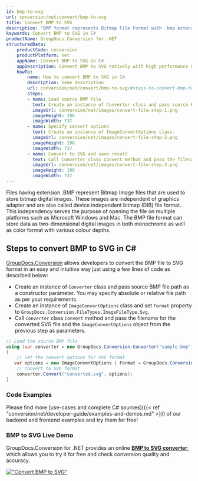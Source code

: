 ```yaml
---
id: bmp-to-svg
url: conversion/net/convert/bmp-to-svg
title: Convert BMP to SVG
description: "BMP format represents Bitmap File Format with .bmp extension. Learn how to convert BMP to SVG file programmatically in C# language using GroupDocs.Conversion for .NET library."
keywords: Convert BMP to SVG in C#
productName: GroupDocs.Conversion for .NET
structuredData:
    productCode: conversion
    productPlatform: net
    appName: Convert BMP to SVG in C#
    appDescription: Convert BMP to SVG natively with high performance using C# language and server side GroupDocs.Conversion for .NET APIs, without the use of any software like Microsoft or Open Office.
    howTo:
        name: How to convert BMP to SVG in C# 
        description: Some description
        url: conversion/net/convert/bmp-to-svg/#steps-to-convert-bmp-to-svg-in-c
        steps:
        - name: Load source BMP file 
          text: Create an instance of Converter class and pass source BMP file path as a constructor parameter. You may specify absolute or relative file path as per your requirements. 
          imageUrl: conversion/net/images/convert-file-step-1.png
          imageHeight: 196
          imageWidth: 737
        - name: Specify convert options 
          text: Create an instance of ImageConvertOptions class.
          imageUrl: conversion/net/images/convert-file-step-2.png
          imageHeight: 196
          imageWidth: 737
        - name: Convert to SVG and save result 
          text: Call Converter class Convert method and pass the filename for the converted HTML file and the ImageConvertOptions object from the previous step as parameters.
          imageUrl: conversion/net/images/convert-file-step-3.png
          imageHeight: 196
          imageWidth: 737
---
```


Files having extension .BMP represent Bitmap Image files that are used to store bitmap digital images. These images are independent of graphics adapter and are also called device independent bitmap (DIB) file format. This independency serves the purpose of opening the file on multiple platforms such as Microsoft Windows and Mac. The BMP file format can store data as two-dimensional digital images  in both monochrome as well as color format with various colour depths.

## Steps to convert BMP to SVG in C#

[GroupDocs.Conversion](https://products.groupdocs.com/conversion/net) allows developers to convert the BMP file to SVG format in an easy and intuitive way just using a few lines of code as described below:

* Create an instance of `Converter` class and pass source BMP file path as a constructor parameter. You may specify absolute or relative file path as per your requirements. 
* Create an instance of `ImageConvertOptions` class and set `Format` property to `GroupDocs.Conversion.FileTypes.ImageFileType.Svg`.
* Call `Converter` class `Convert` method and pass the filename for the converted SVG file and the `ImageConvertOptions` object from the previous step as parameters.

```csharp
// Load the source BMP file
using (var converter = new GroupDocs.Conversion.Converter("sample.bmp"))
{
    // Set the convert options for SVG format
   var options = new ImageConvertOptions { Format = GroupDocs.Conversion.FileTypes.ImageFileType.Svg };
    // Convert to SVG format
    converter.Convert("converted.svg", options);
}
```

### Code Examples

Please find more [use-cases and complete C# sources]({{< ref "conversion/net/developer-guide/examples-and-demos.md" >}}) of our backend and frontend examples and try them for free!

### BMP to SVG Live Demo

GroupDocs.Conversion for .NET provides an online [**BMP to SVG converter**](https://products.groupdocs.app/conversion/bmp-to-svg), which allows you to try it for free and check conversion quality and accuracy.

[!["Convert BMP to SVG"](conversion/net/images/convert-to-svg/convert-bmp-to-svg.png)](https://products.groupdocs.app/conversion/bmp-to-svg)